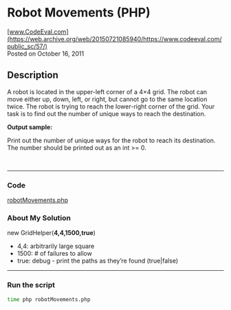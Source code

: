 # Robot Movements (PHP)<br />
[www.CodeEval.com](https://web.archive.org/web/20150721085940/https://www.codeeval.com/public_sc/57/)<br />
Posted on October 16, 2011

## Description

A robot is located in the upper-left corner of a 4×4 grid. The robot can move either up, down, left, or right, but cannot go to the same location twice. The robot is trying to reach the lower-right corner of the grid. Your task is to find out the number of unique ways to reach the destination.

**Output sample:**

Print out the number of unique ways for the robot to reach its destination. The number should be printed out as an int >= 0. 

<br />

---
### Code

[robotMovements.php](https://github.com/wrightben/codeeval/blob/master/code/robotMovements.php)

### About My Solution

new GridHelper(**4,4,1500,true**)
		
* 4,4: arbitrarily large square
* 1500: # of failures to allow
* true: debug - print the paths as they’re found (true|false)

---
### Run the script
```sh
time php robotMovements.php
```